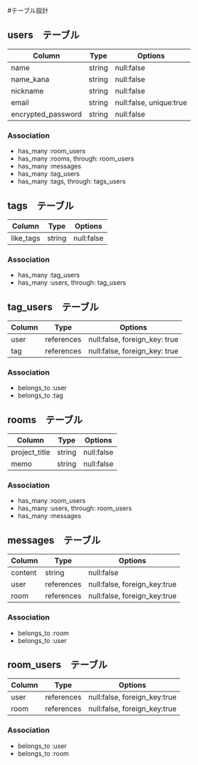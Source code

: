 #テーブル設計

## users　テーブル

| Column             | Type   | Options                 |
| ------------------ | ------ | ------------------------|
| name               | string | null:false              |
| name_kana          | string | null:false              |
| nickname           | string | null:false              |
| email              | string | null:false, unique:true |
| encrypted_password | string | null:false              |

### Association

- has_many :room_users
- has_many :rooms, through: room_users
- has_many :messages
- has_many :tag_users
- has_many :tags, through: tags_users

## tags　テーブル

| Column             | Type   | Options                 |
| ------------------ | ------ | ------------------------|
| like_tags          | string | null:false              |

### Association

- has_many :tag_users
- has_many :users, through: tag_users

## tag_users　テーブル

| Column             | Type       | Options                                    |
| ------------------ | ---------- | -------------------------------------------|
| user               | references | null:false, foreign_key: true              |
| tag                | references | null:false, foreign_key: true              |

### Association

- belongs_to :user
- belongs_to :tag


## rooms　テーブル

| Column             | Type   | Options                 |
| ------------------ | ------ | ------------------------|
| project_title      | string | null:false              |
| memo               | string | null:false              |

### Association

- has_many :room_users
- has_many :users, through: room_users
- has_many :messages

## messages　テーブル

| Column              | Type       | Options                                   |
| ------------------- | ---------- | ------------------------------------------|
| content             | string     | null:false                                |
| user                | references | null:false, foreign_key:true              |
| room                | references | null:false, foreign_key:true              |

### Association

- belongs_to :room
- belongs_to :user

## room_users　テーブル

| Column                      | Type       | Options                                   |
| --------------------------- | ---------- | ------------------------------------------|
| user                        | references | null:false, foreign_key:true              |
| room                        | references | null:false, foreign_key:true              |

### Association

- belongs_to :user
- belongs_to :room